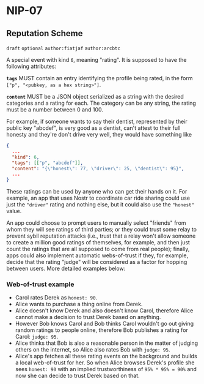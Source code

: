 NIP-07
======

Reputation Scheme
-----------------

`draft` `optional` `author:fiatjaf` `author:arcbtc`

A special event with kind `6`, meaning "rating". It is supposed to have the following attributes:

**`tags`** MUST contain an entry identifying the profile being rated, in the form `["p", "<pubkey, as a hex string>"]`.

**`content`** MUST be a JSON object serialized as a string with the desired categories and a rating for each. The category can be any string, the rating must be a number between 0 and 100.

For example, if someone wants to say their dentist, represented by their public key "abcdef", is very good as a dentist, can't attest to their full honesty and they're don't drive very well, they would have something like

```json
{
  ...
  "kind": 6,
  "tags": [["p", "abcdef"]],
  "content": "{\"honest\": 77, \"driver\": 25, \"dentist\": 95}",
  ...
}
```

These ratings can be used by anyone who can get their hands on it. For example, an app that uses Nostr to coordinate car ride sharing could use just the `"driver"` rating and nothing else, but it could also use the `"honest"` value.

An app could choose to prompt users to manually select "friends" from whom they will see ratings of third parties; or they could trust some relay to prevent sybil reputation attacks (i.e., trust that a relay won't allow someone to create a million good ratings of themselves, for example, and then just count the ratings that are all supposed to come from real people); finally, apps could also implement automatic webs-of-trust if they, for example, decide that the rating "judge" will be considered as a factor for hopping between users. More detailed examples below:

### Web-of-trust example

- Carol rates Derek as `honest: 90`.
- Alice wants to purchase a thing online from Derek.
- Alice doesn't know Derek and also doesn't know Carol, therefore Alice cannot make a decision to trust Derek based on anything.
- However Bob knows Carol and Bob thinks Carol wouldn't go out giving random ratings to people online, therefore Bob publishes a rating for Carol: `judge: 95`.
- Alice thinks that Bob is also a reasonable person in the matter of judging others on the internet, so Alice also rates Bob with `judge: 95`.
- Alice's app fetches all these rating events on the background and builds a local web-of-trust for her. So when Alice browses Derek's profile she sees `honest: 90` with an implied trustworthiness of `95% * 95% = 90%` and now she can decide to trust Derek based on that.
